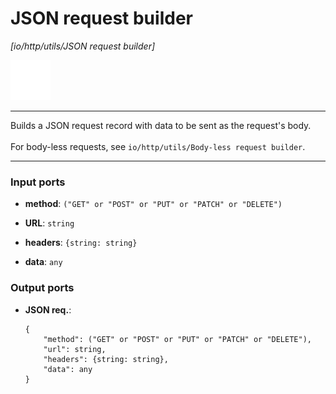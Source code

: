 # JSON request builder

_[io/http/utils/JSON request builder]_

![icon](</assets/icons/7341443a-8a0a-4a83-b302-effdb497c0f3.png>)

---

Builds a JSON request record with data to be sent as the request's body.<br>
<br>
For body-less requests, see `io/http/utils/Body-less request builder`.<br>

---

### Input ports

* __method__: ` ("GET" or "POST" or "PUT" or "PATCH" or "DELETE") `


* __URL__: ` string `


* __headers__: ` {string: string} `


* __data__: ` any `

### Output ports

* __JSON req.__: 
    ```
    {
        "method": ("GET" or "POST" or "PUT" or "PATCH" or "DELETE"),
        "url": string,
        "headers": {string: string},
        "data": any
    }
    ```

